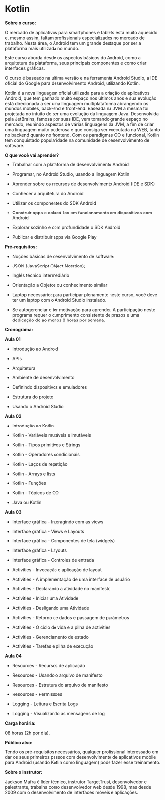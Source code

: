 # Kotlin 

**Sobre o curso:**

O mercado de aplicativos para smartphones e tablets está muito aquecido e, mesmo assim, faltam profissionais especializados no mercado de trabalho. Nesta área, o Android tem um grande destaque por ser a plataforma mais utilizada no mundo.

Este curso aborda desde os aspectos básicos do Android, como a arquitetura da plataforma, seus principais componentes e como criar interfaces gráficas.
  
O curso é baseado na ultima versão e na ferramenta Android Studio, a IDE oficial do Google para desenvolvimento Android, utilizando Kotlin.

Kotlin é a nova linguagem oficial utilizada para a criação de aplicativos Android, que tem ganhado muito espaço nos últimos anos e sua evolução está direcionada a ser uma linguagem multiplataforma abrangendo os mundos mobiles, back-end e front-end. Baseada na JVM a mesma foi projetada no intuito de ser uma evolução da linguagem Java. Desenvolvida pela JetBrains, famosa por suas IDE, vem tomando grande espaço no mercado, reunindo aspectos de várias linguagens da JVM, a fim de criar uma linguagem muito poderosa e que consiga ser executada na WEB, tanto no backend quanto no frontend. Com os paradigmas OO e funcional, Kotlin tem conquistado popularidade na comunidade de desenvolvimento de software.

  
**O que você vai aprender?**

- Trabalhar com a plataforma de desenvolvimento Android

- Programar, no Android Studio, usando a linguagem Kotlin

- Aprender sobre os recursos de desenvolvimento Android (IDE e SDK)

- Conhecer a arquitetura do Android

- Utilizar os componentes do SDK Android

- Construir apps e colocá-los em funcionamento em dispositivos com Android

- Explorar sozinho e com profundidade o SDK Android

- Publicar e distribuir apps via Google Play

  

**Pré-requisitos:**

- Noções básicas de desenvolvimento de software:

- JSON (JavaScript Object Notation);

- Inglês técnico intermediário

- Orientação a Objetos ou conhecimento similar

- Laptop necessário: para participar plenamente neste curso, você deve ter um laptop com o Android Studio instalado.

- Se autogerenciar e ter motivação para aprender. A participação neste programa requer o cumprimento consistente de prazos e uma dedicação de ao menos 8 horas por semana.

  

**Cronograma:**


**Aula 01**

- Introdução ao Android

- APIs

- Arquitetura

- Ambiente de desenvolvimento

- Definindo dispositivos e emuladores

- Estrutura do projeto

- Usando o Android Studio

  

**Aula 02**

- Introdução ao Kotlin

- Kotlin - Variáveis mutáveis e imutáveis

- Kotlin - Tipos primitivos e Strings

- Kotlin - Operadores condicionais

- Kotlin - Laços de repetição

- Kotlin - Arrays e lists

- Kotlin - Funções

- Kotlin - Tópicos de OO

- Java ou Kotlin

  

**Aula 03**

- Interface gráfica - Interagindo com as views

- Interface gráfica - Views e Layouts

- Interface gráfica - Componentes de tela (widgets)

- Interface gráfica - Layouts

- Interface gráfica - Controles de entrada

- Activities - Invocação e aplicação de layout

- Activities - A implementação de uma interface de usuário

- Activities - Declarando a atividade no manifesto

- Activities - Iniciar uma Atividade

- Activities - Desligando uma Atividade

- Activities - Retorno de dados e passagem de parâmetros

- Activities - O ciclo de vida e a pilha de activities

- Activities - Gerenciamento de estado

- Activities - Tarefas e pilha de execução

  

**Aula 04**

- Resources - Recursos de aplicação

- Resources - Usando o arquivo de manifesto

- Resources - Estrutura do arquivo de manifesto

- Resources - Permissões

- Logging - Leitura e Escrita Logs

- Logging - Visualizando as mensagens de log

  

**Carga horária:**

08 horas (2h por dia).

  

**Público alvo:**

Tendo os pré-requisitos necessários, qualquer profissional interessado em dar os seus primeiros passos com desenvolvimento de aplicativos mobile para Android (usando Kotlin como linguagem) pode fazer esse treinamento.

  

**Sobre o instrutor:**

Jackson Mafra é líder técnico, instrutor TargetTrust, desenvolvedor e palestrante, trabalha como desenvolvedor web desde 1998, mas desde 2009 com o desenvolvimento de interfaces móveis e aplicações.